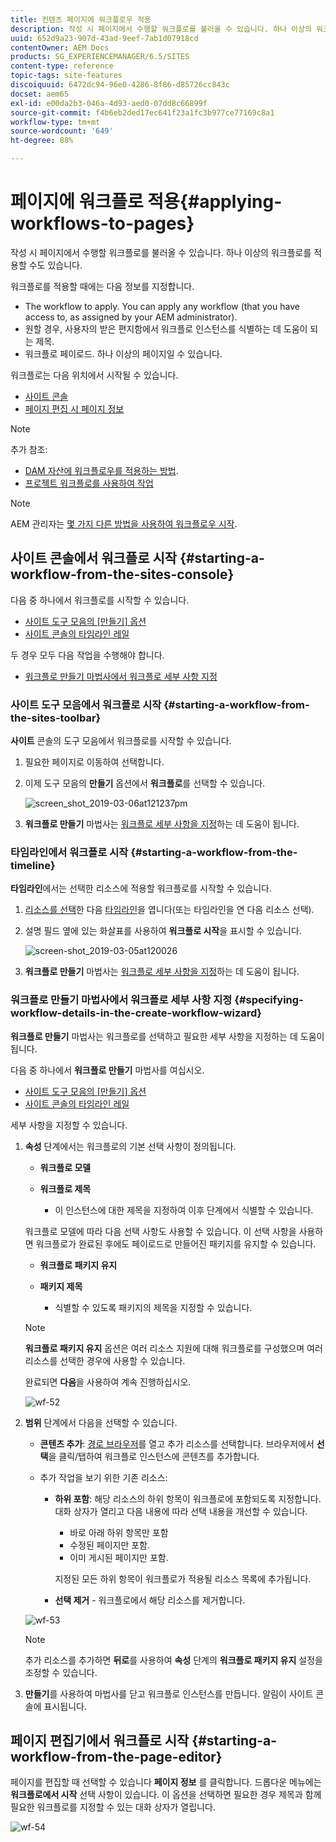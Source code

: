 ```yaml
---
title: 컨텐츠 페이지에 워크플로우 적용
description: 작성 시 페이지에서 수행할 워크플로를 불러올 수 있습니다. 하나 이상의 워크플로를 적용할 수도 있습니다.
uuid: 652d9a23-907d-43ad-9eef-7ab1d07918cd
contentOwner: AEM Docs
products: SG_EXPERIENCEMANAGER/6.5/SITES
content-type: reference
topic-tags: site-features
discoiquuid: 6472dc94-96e0-4286-8f86-d85726cc843c
docset: aem65
exl-id: e00da2b3-046a-4d93-aed0-07dd8c66899f
source-git-commit: f4b6eb2ded17ec641f23a1fc3b977ce77169c8a1
workflow-type: tm+mt
source-wordcount: '649'
ht-degree: 88%

---
```


# 페이지에 워크플로 적용{#applying-workflows-to-pages}

작성 시 페이지에서 수행할 워크플로를 불러올 수 있습니다. 하나 이상의 워크플로를 적용할 수도 있습니다.

워크플로를 적용할 때에는 다음 정보를 지정합니다.

* The workflow to apply.
You can apply any workflow (that you have access to, as assigned by your AEM administrator).
* 원할 경우, 사용자의 받은 편지함에서 워크플로 인스턴스를 식별하는 데 도움이 되는 제목.
* 워크플로 페이로드. 하나 이상의 페이지일 수 있습니다.

워크플로는 다음 위치에서 시작될 수 있습니다.

* [사이트 콘솔](#starting-a-workflow-from-the-sites-console)
* [페이지 편집 시 페이지 정보](#starting-a-workflow-from-the-page-editor)

>[!NOTE]
>
>추가 참조:
>
>* [DAM 자산에 워크플로우를 적용하는 방법](/help/assets/assets-workflow.md).
>* [프로젝트 워크플로를 사용하여 작업](/help/sites-authoring/projects-with-workflows.md)
>


>[!NOTE]
>
>AEM 관리자는 [몇 가지 다른 방법을 사용하여 워크플로우 시작](/help/sites-administering/workflows-starting.md).

## 사이트 콘솔에서 워크플로 시작 {#starting-a-workflow-from-the-sites-console}

다음 중 하나에서 워크플로를 시작할 수 있습니다.

* [사이트 도구 모음의 [만들기] 옵션](#starting-a-workflow-from-the-sites-toolbar)
* [사이트 콘솔의 타임라인 레일](#starting-a-workflow-from-the-timeline)

두 경우 모두 다음 작업을 수행해야 합니다.

* [워크플로 만들기 마법사에서 워크플로 세부 사항 지정](#specifying-workflow-details-in-the-create-workflow-wizard)

### 사이트 도구 모음에서 워크플로 시작 {#starting-a-workflow-from-the-sites-toolbar}

**사이트** 콘솔의 도구 모음에서 워크플로를 시작할 수 있습니다.

1. 필요한 페이지로 이동하여 선택합니다.

1. 이제 도구 모음의 **만들기** 옵션에서 **워크플로**&#x200B;를 선택할 수 있습니다.

   ![screen_shot_2019-03-06at121237pm](assets/screen_shot_2019-03-06at121237pm.png)

1. **워크플로 만들기** 마법사는 [워크플로 세부 사항을 지정](#specifying-workflow-details-in-the-create-workflow-wizard)하는 데 도움이 됩니다.

### 타임라인에서 워크플로 시작 {#starting-a-workflow-from-the-timeline}

**타임라인**&#x200B;에서는 선택한 리소스에 적용할 워크플로를 시작할 수 있습니다.

1. [리소스를 선택](/help/sites-authoring/basic-handling.md#viewingandselectingyourresources)한 다음 [타임라인](/help/sites-authoring/basic-handling.md#timeline)을 엽니다(또는 타임라인을 연 다음 리소스 선택).
1. 설명 필드 옆에 있는 화살표를 사용하여 **워크플로 시작**&#x200B;을 표시할 수 있습니다.

   ![screen-shot_2019-03-05at120026](assets/screen-shot_2019-03-05at120026.png)

1. **워크플로 만들기** 마법사는 [워크플로 세부 사항을 지정](#specifying-workflow-details-in-the-create-workflow-wizard)하는 데 도움이 됩니다.

### 워크플로 만들기 마법사에서 워크플로 세부 사항 지정 {#specifying-workflow-details-in-the-create-workflow-wizard}

**워크플로 만들기** 마법사는 워크플로를 선택하고 필요한 세부 사항을 지정하는 데 도움이 됩니다.

다음 중 하나에서 **워크플로 만들기** 마법사를 여십시오.

* [사이트 도구 모음의 [만들기] 옵션](#starting-a-workflow-from-the-sites-toolbar)
* [사이트 콘솔의 타임라인 레일](#starting-a-workflow-from-the-timeline)

세부 사항을 지정할 수 있습니다.

1. **속성** 단계에서는 워크플로의 기본 선택 사항이 정의됩니다.

   * **워크플로 모델**
   * **워크플로 제목**

      * 이 인스턴스에 대한 제목을 지정하여 이후 단계에서 식별할 수 있습니다.

   워크플로 모델에 따라 다음 선택 사항도 사용할 수 있습니다. 이 선택 사항을 사용하면 워크플로가 완료된 후에도 페이로드로 만들어진 패키지를 유지할 수 있습니다.

   * **워크플로 패키지 유지**
   * **패키지 제목**

      * 식별할 수 있도록 패키지의 제목을 지정할 수 있습니다.
   >[!NOTE]
   >
   >**워크플로 패키지 유지** 옵션은 여러 리소스 지원에 대해 워크플로를 구성했으며 여러 리소스를 선택한 경우에 사용할 수 있습니다.[](/help/sites-developing/workflows-models.md#configuring-a-workflow-for-multi-resource-support)

   완료되면 **다음**&#x200B;을 사용하여 계속 진행하십시오.

   ![wf-52](assets/wf-52.png)

1. **범위** 단계에서 다음을 선택할 수 있습니다.

   * **콘텐츠 추가**: [경로 브라우저](/help/sites-authoring/author-environment-tools.md#path-browser)를 열고 추가 리소스를 선택합니다. 브라우저에서 **선택**&#x200B;을 클릭/탭하여 워크플로 인스턴스에 콘텐츠를 추가합니다.

   * 추가 작업을 보기 위한 기존 리소스:

      * **하위 포함**: 해당 리소스의 하위 항목이 워크플로에 포함되도록 지정합니다.
대화 상자가 열리고 다음 내용에 따라 선택 내용을 개선할 수 있습니다.

         * 바로 아래 하위 항목만 포함
         * 수정된 페이지만 포함.
         * 이미 게시된 페이지만 포함.

         지정된 모든 하위 항목이 워크플로가 적용될 리소스 목록에 추가됩니다.

      * **선택 제거** - 워크플로에서 해당 리소스를 제거합니다.

   ![wf-53](assets/wf-53.png)

   >[!NOTE]
   >
   >추가 리소스를 추가하면 **뒤로**&#x200B;를 사용하여 **속성** 단계의 **워크플로 패키지 유지** 설정을 조정할 수 있습니다.

1. **만들기**&#x200B;를 사용하여 마법사를 닫고 워크플로 인스턴스를 만듭니다. 알림이 사이트 콘솔에 표시됩니다.

## 페이지 편집기에서 워크플로 시작 {#starting-a-workflow-from-the-page-editor}

페이지를 편집할 때 선택할 수 있습니다 **페이지 정보** 를 클릭합니다. 드롭다운 메뉴에는 **워크플로에서 시작** 선택 사항이 있습니다. 이 옵션을 선택하면 필요한 경우 제목과 함께 필요한 워크플로를 지정할 수 있는 대화 상자가 열립니다.

![wf-54](assets/wf-54.png)
